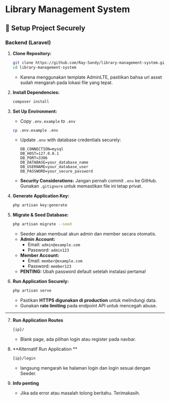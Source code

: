 # Library Management System

## 📌 Setup Project Securely

### Backend (Laravel)
1. **Clone Repository:**
   ```bash
   git clone https://github.com/Ray-Sandy/library-management-system.git
   cd library-management-system
   ```
   - Karena menggunakan template AdminLTE, pastiikan bahsa url asset sudah mengarah pada lokasi file yang tepat.
     
2. **Install Dependencies:**
   ```bash
   composer install
   ```
3. **Set Up Environment:**
   - Copy `.env.example` to `.env`
   ```bash
   cp .env.example .env
   ```
   - Update `.env` with database credentials securely:
     ```env
     DB_CONNECTION=mysql
     DB_HOST=127.0.0.1
     DB_PORT=3306
     DB_DATABASE=your_database_name
     DB_USERNAME=your_database_user
     DB_PASSWORD=your_secure_password
     ```
   - **Security Considerations:** Jangan pernah commit `.env` ke GitHub. Gunakan `.gitignore` untuk memastikan file ini tetap privat.

4. **Generate Application Key:**
   ```bash
   php artisan key:generate
   ```
5. **Migrate & Seed Database:**
   ```bash
   php artisan migrate --seed
   ```
   - Seeder akan membuat akun admin dan member secara otomatis.
   - **Admin Account:**
     - Email: `admin@example.com`
     - Password: `admin123`
   - **Member Account:**
     - Email: `member@example.com`
     - Password: `member123`
   - **PENTING:** Ubah password default setelah instalasi pertama!

6. **Run Application Securely:**
   ```bash
   php artisan serve
   ```
   - Pastikan **HTTPS digunakan di production** untuk melindungi data.
   - Gunakan **rate limiting** pada endpoint API untuk mencegah abuse.

---

7. **Run Application Routes**
   ```bash
   {ip}/ 
   ```
   - Blank page, ada pilihan login atau register pada navbar.
     
7. **Alternatif Run Application **
   ```bash
   {ip}/login
   ```
   - langsung mengarah ke halaman login dan login sesuai dengan Seeder.

8. **Info penting**
   - Jika ada error atau masalah tolong beritahu. Terimakasih.

